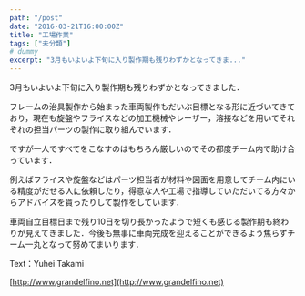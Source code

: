 ```yaml
---
path: "/post"
date: "2016-03-21T16:00:00Z"
title: "工場作業"
tags: ["未分類"]
# dummy
excerpt: "3月もいよいよ下旬に入り製作期も残りわずかとなってきま..."
---
```




[](21-1.jpg)

3月もいよいよ下旬に入り製作期も残りわずかとなってきました．

フレームの治具製作から始まった車両製作もだいぶ目標となる形に近づいてきており，現在も旋盤やフライスなどの加工機械やレーザー，溶接などを用いてそれぞれの担当パーツの製作に取り組んでいます．

ですが一人ですべてをこなすのはもちろん厳しいのでその都度チーム内で助け合っています．

例えばフライスや旋盤などはパーツ担当者が材料や図面を用意してチーム内にいる精度がだせる人に依頼したり，得意な人や工場で指導していただいてる方々からアドバイスを貰ったりして製作をしています．

車両自立目標日まで残り10日を切り長かったようで短くも感じる製作期も終わりが見えてきました．今後も無事に車両完成を迎えることができるよう焦らずチーム一丸となって努めてまいります．

Text：Yuhei Takami

[http://www.grandelfino.net](http://www.grandelfino.net)

